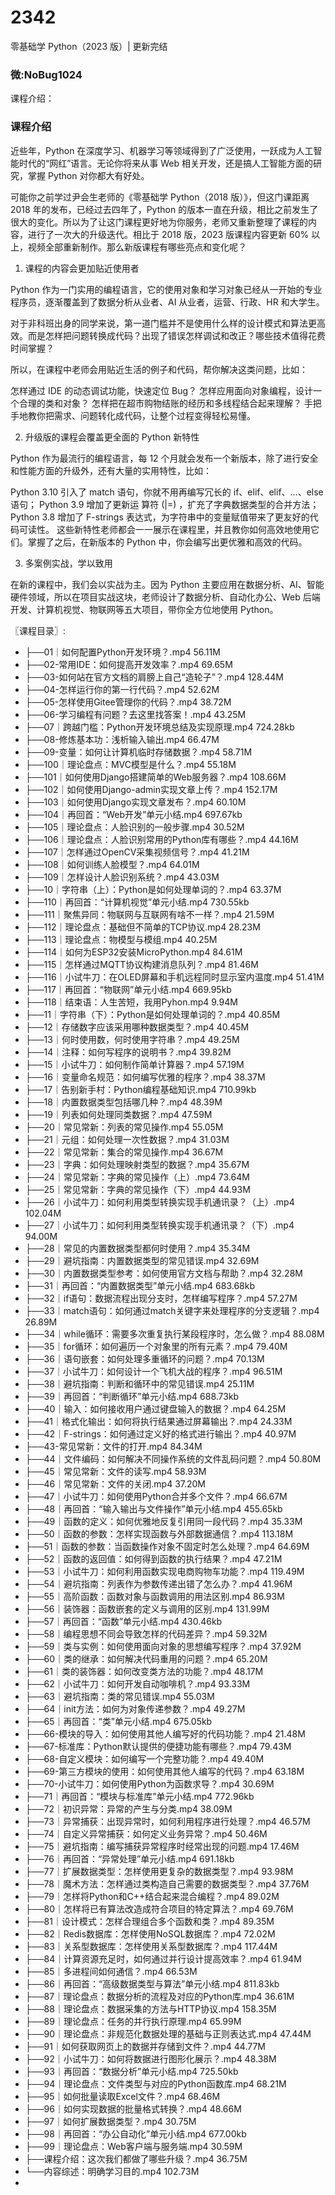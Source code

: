 # 2342
零基础学 Python（2023 版）| 更新完结
### 微:NoBug1024 


课程介绍：

### 课程介绍

近些年，Python 在深度学习、机器学习等领域得到了广泛使用，一跃成为人工智能时代的“网红”语言。无论你将来从事 Web 相关开发，还是搞人工智能方面的研究，掌握 Python 对你都大有好处。

可能你之前学过尹会生老师的《零基础学 Python（2018 版）》，但这门课距离 2018 年的发布，已经过去四年了，Python 的版本一直在升级，相比之前发生了很大的变化。所以为了让这门课程更好地为你服务，老师又重新整理了课程的内容，进行了一次大的升级迭代。相比于 2018 版，2023 版课程内容更新 60% 以上，视频全部重新制作。那么新版课程有哪些亮点和变化呢？

1. 课程的内容会更加贴近使用者

Python 作为一门实用的编程语言，它的使用对象和学习对象已经从一开始的专业程序员，逐渐覆盖到了数据分析从业者、AI 从业者，运营、行政、HR 和大学生。

对于非科班出身的同学来说，第一道门槛并不是使用什么样的设计模式和算法更高效。而是怎样把问题转换成代码？出现了错误怎样调试和改正？哪些技术值得花费时间掌握？

所以，在课程中老师会用贴近生活的例子和代码，帮你解决这类问题，比如：

怎样通过 IDE 的动态调试功能，快速定位 Bug？
怎样应用面向对象编程，设计一个合理的类和对象？
怎样把在超市购物结账的经历和多线程结合起来理解？
手把手地教你把需求、问题转化成代码，让整个过程变得轻松易懂。

2. 升级版的课程会覆盖更全面的 Python 新特性

Python 作为最流行的编程语言，每 12 个月就会发布一个新版本，除了进行安全和性能方面的升级外，还有大量的实用特性，比如：

Python 3.10 引入了 match 语句，你就不用再编写冗长的 if、elif、elif、…、else 语句；
Python 3.9 增加了更新运 算符 (|=) ，扩充了字典数据类型的合并方法；
Python 3.8 增加了 F-strings 表达式，为字符串中的变量赋值带来了更友好的代码可读性。
这些新特性老师都会一一展示在课程里，并且教你如何高效地使用它们。掌握了之后，在新版本的 Python 中，你会编写出更优雅和高效的代码。

3. 多案例实战，学以致用

在新的课程中，我们会以实战为主。因为 Python 主要应用在数据分析、AI、智能硬件领域，所以在项目实战这块，老师设计了数据分析、自动化办公、Web 后端开发、计算机视觉、物联网等五大项目，带你全方位地使用 Python。


〖课程目录〗:


- ├──01｜如何配置Python开发环境？.mp4  56.11M
- ├──02-常用IDE：如何提高开发效率？.mp4  69.65M
- ├──03-如何站在官方文档的肩膀上自己“造轮子”？.mp4  128.44M
- ├──04-怎样运行你的第一行代码？.mp4  52.62M
- ├──05-怎样使用Gitee管理你的代码？.mp4  38.72M
- ├──06-学习编程有问题？去这里找答案！.mp4  43.25M
- ├──07｜跨越门槛：Python开发环境总结及实现原理.mp4  724.28kb
- ├──08-修炼基本功：浅析输入输出.mp4  66.47M
- ├──09-变量：如何让计算机临时存储数据？.mp4  58.71M
- ├──100｜理论盘点：MVC模型是什么？.mp4  55.18M
- ├──101｜如何使用Django搭建简单的Web服务器？.mp4  108.66M
- ├──102｜如何使用Django-admin实现文章上传？.mp4  152.17M
- ├──103｜如何使用Django实现文章发布？.mp4  60.10M
- ├──104｜再回首：“Web开发”单元小结.mp4  697.67kb
- ├──105｜理论盘点：人脸识别的一般步骤.mp4  30.52M
- ├──106｜理论盘点：人脸识别常用的Python库有哪些？.mp4  44.16M
- ├──107｜怎样通过OpenCV采集视频信号？.mp4  41.21M
- ├──108｜如何训练人脸模型？.mp4  64.01M
- ├──109｜怎样设计人脸识别系统？.mp4  43.03M
- ├──10｜字符串（上）：Python是如何处理单词的？.mp4  63.37M
- ├──110｜再回首：“计算机视觉”单元小结.mp4  730.55kb
- ├──111｜聚焦异同：物联网与互联网有啥不一样？.mp4  21.59M
- ├──112｜理论盘点：基础但不简单的TCP协议.mp4  28.23M
- ├──113｜理论盘点：物模型与模组.mp4  40.25M
- ├──114｜如何为ESP32安装MicroPython.mp4  84.61M
- ├──115｜怎样通过MQTT协议构建消息队列？.mp4  81.46M
- ├──116｜小试牛刀：在OLED屏幕和手机远程同时显示室内温度.mp4  51.41M
- ├──117｜再回首：“物联网”单元小结.mp4  669.95kb
- ├──118｜结束语：人生苦短，我用Pyhon.mp4  9.94M
- ├──11｜字符串（下）：Python是如何处理单词的？.mp4  40.85M
- ├──12｜存储数字应该采用哪种数据类型？.mp4  40.45M
- ├──13｜何时使用数，何时使用字符串？.mp4  49.25M
- ├──14｜注释：如何写程序的说明书？.mp4  39.82M
- ├──15｜小试牛刀：如何制作简单计算器？.mp4  57.19M
- ├──16｜变量命名规范：如何编写优雅的程序？.mp4  38.37M
- ├──17｜告别新手村：Python编程基础知识.mp4  710.99kb
- ├──18｜内置数据类型包括哪几种？.mp4  48.39M
- ├──19｜列表如何处理同类数据？.mp4  47.59M
- ├──20｜常见常新：列表的常见操作.mp4  55.05M
- ├──21｜元组：如何处理一次性数据？.mp4  31.03M
- ├──22｜常见常新：集合的常见操作.mp4  36.67M
- ├──23｜字典：如何处理映射类型的数据？.mp4  35.67M
- ├──24｜常见常新：字典的常见操作（上）.mp4  73.64M
- ├──25｜常见常新：字典的常见操作（下）.mp4  44.93M
- ├──26｜小试牛刀：如何利用类型转换实现手机通讯录？（上）.mp4  102.04M
- ├──27｜小试牛刀：如何利用类型转换实现手机通讯录？（下）.mp4  94.00M
- ├──28｜常见的内置数据类型都何时使用？.mp4  35.34M
- ├──29｜避坑指南：内置数据类型的常见错误.mp4  32.69M
- ├──30｜内置数据类型参考：如何使用官方文档与帮助？.mp4  32.28M
- ├──31｜再回首：“内置数据类型”单元小结.mp4  683.68kb
- ├──32｜if语句：数据流程出现分支时，怎样编写程序？.mp4  57.27M
- ├──33｜match语句：如何通过match关键字来处理程序的分支逻辑？.mp4  26.89M
- ├──34｜while循环：需要多次重复执行某段程序时，怎么做？.mp4  88.08M
- ├──35｜for循环：如何遍历一个对象里的所有元素？.mp4  79.40M
- ├──36｜语句嵌套：如何处理多重循环的问题？.mp4  70.13M
- ├──37｜小试牛刀：如何设计一个飞机大战的程序？.mp4  96.51M
- ├──38｜避坑指南：判断和循环中的常见错误.mp4  25.11M
- ├──39｜再回首：“判断循环”单元小结.mp4  688.73kb
- ├──40｜输入：如何接收用户通过键盘输入的数据？.mp4  64.25M
- ├──41｜格式化输出：如何将执行结果通过屏幕输出？.mp4  24.33M
- ├──42｜F-strings：如何通过定义好的格式进行输出？.mp4  40.97M
- ├──43-常见常新：文件的打开.mp4  84.34M
- ├──44｜文件编码：如何解决不同操作系统的文件乱码问题？.mp4  50.80M
- ├──45｜常见常新：文件的读写.mp4  58.93M
- ├──46｜常见常新：文件的关闭.mp4  37.20M
- ├──47｜小试牛刀：如何使用Python合并多个文件？.mp4  66.67M
- ├──48｜再回首：“输入输出与文件操作”单元小结.mp4  455.65kb
- ├──49｜函数的定义：如何优雅地反复引用同一段代码？.mp4  35.33M
- ├──50｜函数的参数：怎样实现函数与外部数据通信？.mp4  113.18M
- ├──51｜函数的参数：当函数操作对象不固定时怎么处理？.mp4  64.69M
- ├──52｜函数的返回值：如何得到函数的执行结果？.mp4  47.21M
- ├──53｜小试牛刀：如何利用函数实现电商购物车功能？.mp4  119.49M
- ├──54｜避坑指南：列表作为参数传递出错了怎么办？.mp4  41.96M
- ├──55｜高阶函数：函数对象与函数调用的用法区别.mp4  86.93M
- ├──56｜装饰器：函数嵌套的定义与调用的区别.mp4  131.99M
- ├──57｜再回首：“函数”单元小结.mp4  430.46kb
- ├──58｜编程思想不同会导致怎样的代码差异？.mp4  59.32M
- ├──59｜类与实例：如何使用面向对象的思想编写程序？.mp4  37.92M
- ├──60｜类的继承：如何解决代码重用的问题？.mp4  65.20M
- ├──61｜类的装饰器：如何改变类方法的功能？.mp4  48.17M
- ├──62｜小试牛刀：如何开发自动咖啡机？.mp4  93.33M
- ├──63｜避坑指南：类的常见错误.mp4  55.03M
- ├──64｜init方法：如何为对象传递参数？.mp4  49.27M
- ├──65｜再回首：“类”单元小结.mp4  675.05kb
- ├──66-模块的导入：如何使用其他人编写好的代码功能？.mp4  21.48M
- ├──67-标准库：Python默认提供的便捷功能有哪些？.mp4  79.43M
- ├──68-自定义模块：如何编写一个完整功能？.mp4  49.40M
- ├──69-第三方模块的使用：如何使用其他人编写的代码？.mp4  63.18M
- ├──70-小试牛刀：如何使用Python为函数求导？.mp4  30.69M
- ├──71｜再回首：“模块与标准库”单元小结.mp4  772.96kb
- ├──72｜初识异常：异常的产生与分类.mp4  38.09M
- ├──73｜异常捕获：出现异常时，如何利用程序进行处理？.mp4  46.57M
- ├──74｜自定义异常捕获：如何定义业务异常？.mp4  50.46M
- ├──75｜避坑指南：编写捕获异常程序时经常出现的问题.mp4  17.46M
- ├──76｜再回首：“异常处理”单元小结.mp4  691.18kb
- ├──77｜扩展数据类型：怎样使用更复杂的数据类型？.mp4  93.98M
- ├──78｜魔术方法：怎样通过类构造自己需要的数据类型？.mp4  37.76M
- ├──79｜怎样将Python和C++结合起来混合编程？.mp4  89.02M
- ├──80｜怎样将已有算法改造成符合项目的特定算法？.mp4  69.76M
- ├──81｜设计模式：怎样合理组合多个函数和类？.mp4  89.35M
- ├──82｜Redis数据库：怎样使用NoSQL数据库？.mp4  72.02M
- ├──83｜关系型数据库：怎样使用关系型数据库？.mp4  117.44M
- ├──84｜计算资源充足时，如何通过并行设计提高效率？.mp4  61.94M
- ├──85｜多进程间如何通信？.mp4  66.53M
- ├──86｜再回首：“高级数据类型与算法”单元小结.mp4  811.83kb
- ├──87｜理论盘点：数据分析的流程及对应的Python库.mp4  36.61M
- ├──88｜理论盘点：数据采集的方法与HTTP协议.mp4  158.35M
- ├──89｜理论盘点：任务的并行执行原理.mp4  65.99M
- ├──90｜理论盘点：非规范化数据处理的基础与正则表达式.mp4  47.44M
- ├──91｜如何获取网页上的数据并存储到文件？.mp4  44.77M
- ├──92｜小试牛刀：如何将数据进行图形化展示？.mp4  48.38M
- ├──93｜再回首：“数据分析”单元小结.mp4  725.50kb
- ├──94｜理论盘点：文件类型与对应的Python函数库.mp4  68.21M
- ├──95｜如何批量读取Excel文件？.mp4  68.46M
- ├──96｜如何实现数据的批量格式转换？.mp4  48.66M
- ├──97｜如何扩展数据类型？.mp4  30.75M
- ├──98｜再回首：“办公自动化”单元小结.mp4  677.00kb
- ├──99｜理论盘点：Web客户端与服务端.mp4  30.59M
- ├──课程介绍：这次我们都做了哪些升级？.mp4  36.75M
- └──内容综述：明确学习目的.mp4  102.73M
- 

